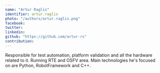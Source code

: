```yaml
---
name: "Artur Raglis"
identifier: artur.raglis
photo: "/authors/artur.raglis.png"
facebook:
twitter:
linkedin:
github: "https://github.com/artur-rs"
contribution:
---
```

Responsible for test automation, platform validation and all the hardware
related to it. Running RTE and OSFV area. Main technologies he's focused on are
Python, RobotFramework and C++.
